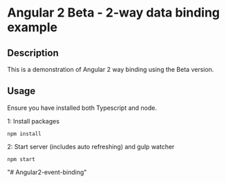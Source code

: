 # Angular 2 Beta - 2-way data binding example

## Description
This is a demonstration of Angular 2 way binding using the Beta version.

## Usage
Ensure you have installed  both Typescript and node.


1: Install packages
```
npm install
```
2: Start server (includes auto refreshing) and gulp watcher
```
npm start
```

"# Angular2-event-binding" 
